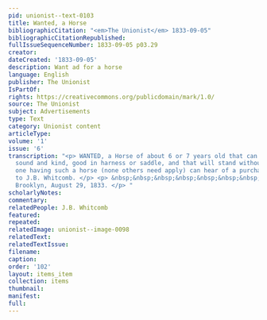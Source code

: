 ```yaml
---
pid: unionist--text-0103
title: Wanted, a Horse
bibliographicCitation: "<em>The Unionist</em> 1833-09-05"
bibliographicCitationRepublished: 
fullIssueSequenceNumber: 1833-09-05 p03.29
creator: 
dateCreated: '1833-09-05'
description: Want ad for a horse
language: English
publisher: The Unionist
IsPartOf: 
rights: https://creativecommons.org/publicdomain/mark/1.0/
source: The Unionist
subject: Advertisements
type: Text
category: Unionist content
articleType: 
volume: '1'
issue: '6'
transcription: "<p> WANTED, a Horse of about 6 or 7 years old that can be warranted
  sound and kind, good in harness or saddle, and that will stand without tying. Any
  one having such a horse (none others need apply) can hear of a purchaser, on application
  to J.B. Whitcomb. </p> <p> &nbsp;&nbsp;&nbsp;&nbsp;&nbsp;&nbsp;&nbsp;&nbsp;&nbsp;&nbsp;&nbsp;
  Brooklyn, August 29, 1833. </p> "
scholarlyNotes: 
commentary: 
relatedPeople: J.B. Whitcomb
featured: 
repeated: 
relatedImage: unionist--image-0098
relatedText: 
relatedTextIssue: 
filename: 
caption: 
order: '102'
layout: items_item
collection: items
thumbnail: 
manifest: 
full: 
---
```

